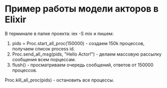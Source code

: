 # Пример работы модели акторов в Elixir

В терминале в папке проекта: iex -S mix и пишем: <br/>
1. pids = Proc.start_all_proc(150000) - создаем 150k процессов, получаем список process id. <br/>
2. Proc.send_all_msg(pids, "Hello Actor!") - делаем массовую рассылку сообщения всем порцессам. <br/>
3. flush() - просматриваем очередь сообщений, ответов от 150000 процессов. <br/>

Proc.kill_all_proc(pids) - остановить все процессы.